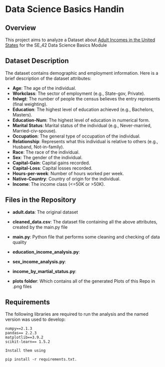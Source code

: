 # Data Science Basics Handin

## Overview

This project aims to analyze a Dataset about [Adult Incomes in the United States](https://www.kaggle.com/datasets/danielbethell/adult-incomes-in-the-united-states) for the SE_42 Data Science Basics Module

## Dataset Description

The dataset contains demographic and employment information. Here is a brief description of the dataset attributes:

- **Age**: The age of the individual.
- **Workclass**: The sector of employment (e.g., State-gov, Private).
- **fnlwgt**: The number of people the census believes the entry represents (final weighting).
- **Education**: The highest level of education achieved (e.g., Bachelors, Masters).
- **Education-Num**: The highest level of education in numerical form.
- **Marital Status**: Marital status of the individual (e.g., Never-married, Married-civ-spouse).
- **Occupation**: The general type of occupation of the individual.
- **Relationship**: Represents what this individual is relative to others (e.g., Husband, Not-in-family).
- **Race**: The race of the individual.
- **Sex**: The gender of the individual.
- **Capital-Gain**: Capital gains recorded.
- **Capital-Loss**: Capital losses recorded.
- **Hours-per-week**: Number of hours worked per week.
- **Native-Country**: Country of origin for the individual.
- **Income**: The income class (<=50K or >50K).

## Files in the Repository

- **adult.data**: The original dataset
- **cleaned_data.csv**: The dataset file containing all the above attributes, created by the main.py file
- **main.py**: Python file that performs some cleaning and checking of data quality
- **education_income_analysis.py**:
- **sex_income_analysis.py**:
- **income_by_martial_status.py**:

- **plots folder**: Which contains all of the generated Plots of this Repo in .png files

## Requirements

The following libraries are required to run the analysis and the named version was used to develop:

```
numpy==2.1.3
pandas== 2.2.3
matplotlib==3.9.2
scikit-learn== 1.5.2

Install them using

pip install -r requirements.txt.

```
